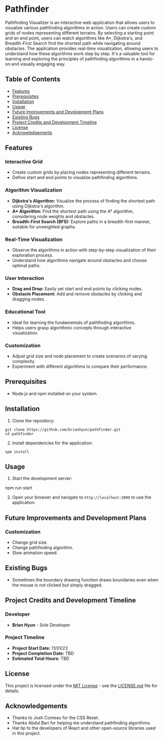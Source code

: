 # Pathfinder

Pathfinding Visualizer is an interactive web application that allows users to visualize various pathfinding algorithms in action. Users can create custom grids of nodes representing different terrains. By selecting a starting point and an end point, users can watch algorithms like A\*, Dijkstra's, and Breadth-First Search find the shortest path while navigating around obstacles. The application provides real-time visualization, allowing users to understand how these algorithms work step by step. It's a valuable tool for learning and exploring the principles of pathfinding algorithms in a hands-on and visually engaging way.

## Table of Contents

- [Features](#features)
- [Prerequisites](#prerequisites)
- [Installation](#installation)
- [Usage](#usage)
- [Future Improvements and Development Plans](#future-improvements-and-development-plans)
- [Existing Bugs](#existing-bugs)
- [Project Credits and Development Timeline](#project-credits-and-development-timeline)
- [License](#license)
- [Acknowledgements](#acknowledgements)

## Features

### Interactive Grid

- Create custom grids by placing nodes representing different terrains.
- Define start and end points to visualize pathfinding algorithms.

### Algorithm Visualization

- **Dijkstra's Algorithm:** Visualize the process of finding the shortest path using Dijkstra's algorithm.
- **A\* Algorithm:** Find the shortest path using the A\* algorithm, considering node weights and obstacles.
- **Breadth-First Search (BFS):** Explore paths in a breadth-first manner, suitable for unweighted graphs.

### Real-Time Visualization

- Observe the algorithms in action with step-by-step visualization of their exploration process.
- Understand how algorithms navigate around obstacles and choose optimal paths.

### User Interaction

- **Drag and Drop:** Easily set start and end points by clicking nodes.
- **Obstacle Placement:** Add and remove obstacles by clicking and dragging nodes.

### Educational Tool

- Ideal for learning the fundamentals of pathfinding algorithms.
- Helps users grasp algorithmic concepts through interactive visualization.

### Customization

- Adjust grid size and node placement to create scenarios of varying complexity.
- Experiment with different algorithms to compare their performance.

## Prerequisites

- Node.js and npm installed on your system.

## Installation

1. Clone the repository:

```
git clone https://github.com/brianhyun/pathfinder.git
cd pathfinder
```

2. Install dependencies for the application:

```
npm install
```

## Usage

1. Start the development server:

npm run start

2. Open your browser and navigate to `http://localhost:3000` to use the application.

## Future Improvements and Development Plans

### Customization

- Change grid size.
- Change pathfinding algorithm.
- Slow animation speed.

## Existing Bugs

- Sometimes the boundary drawing function draws boundaries even when the mouse is not clicked but simply dragged.

## Project Credits and Development Timeline

### Developer

- **Brian Hyun** - Sole Developer

### Project Timeline

- **Project Start Date:** 11/01/23
- **Project Completion Date:** TBD
- **Estimated Total Hours:** TBD

## License

This project is licensed under the [MIT License](LICENSE.md) - see the [LICENSE.md](LICENSE.md) file for details.

## Acknowledgements

- Thanks to Josh Comeau for the CSS Reset.
- Thanks Abdul Bari for helping me understand pathfinding algorithms.
- Hat tip to the developers of React and other open-source libraries used in this project.
